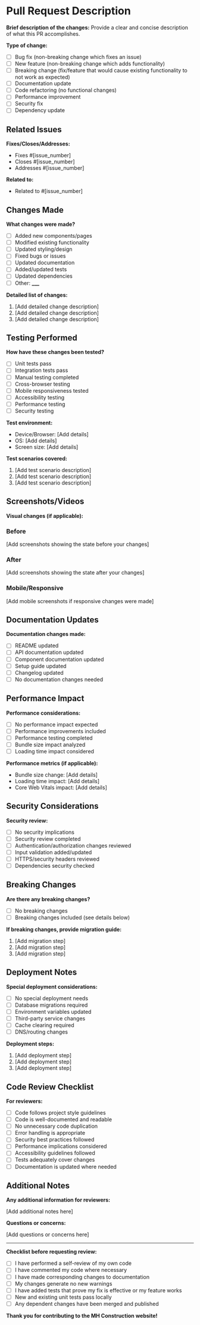 # Pull Request Description

**Brief description of the changes:**
Provide a clear and concise description of what this PR accomplishes.

**Type of change:**

- [ ] Bug fix (non-breaking change which fixes an issue)
- [ ] New feature (non-breaking change which adds functionality)
- [ ] Breaking change (fix/feature that would cause existing functionality to not work as expected)
- [ ] Documentation update
- [ ] Code refactoring (no functional changes)
- [ ] Performance improvement
- [ ] Security fix
- [ ] Dependency update

## Related Issues

**Fixes/Closes/Addresses:**

- Fixes #[issue_number]
- Closes #[issue_number]
- Addresses #[issue_number]

**Related to:**

- Related to #[issue_number]

## Changes Made

**What changes were made?**

- [ ] Added new components/pages
- [ ] Modified existing functionality
- [ ] Updated styling/design
- [ ] Fixed bugs or issues
- [ ] Updated documentation
- [ ] Added/updated tests
- [ ] Updated dependencies
- [ ] Other: ****\_\_\_****

**Detailed list of changes:**

1. [Add detailed change description]
2. [Add detailed change description]
3. [Add detailed change description]

## Testing Performed

**How have these changes been tested?**

- [ ] Unit tests pass
- [ ] Integration tests pass
- [ ] Manual testing completed
- [ ] Cross-browser testing
- [ ] Mobile responsiveness tested
- [ ] Accessibility testing
- [ ] Performance testing
- [ ] Security testing

**Test environment:**

- Device/Browser: [Add details]
- OS: [Add details]
- Screen size: [Add details]

**Test scenarios covered:**

1. [Add test scenario description]
2. [Add test scenario description]
3. [Add test scenario description]

## Screenshots/Videos

**Visual changes (if applicable):**

### Before

[Add screenshots showing the state before your changes]

### After

[Add screenshots showing the state after your changes]

### Mobile/Responsive

[Add mobile screenshots if responsive changes were made]

## Documentation Updates

**Documentation changes made:**

- [ ] README updated
- [ ] API documentation updated
- [ ] Component documentation updated
- [ ] Setup guide updated
- [ ] Changelog updated
- [ ] No documentation changes needed

## Performance Impact

**Performance considerations:**

- [ ] No performance impact expected
- [ ] Performance improvements included
- [ ] Performance testing completed
- [ ] Bundle size impact analyzed
- [ ] Loading time impact considered

**Performance metrics (if applicable):**

- Bundle size change: [Add details]
- Loading time impact: [Add details]
- Core Web Vitals impact: [Add details]

## Security Considerations

**Security review:**

- [ ] No security implications
- [ ] Security review completed
- [ ] Authentication/authorization changes reviewed
- [ ] Input validation added/updated
- [ ] HTTPS/security headers reviewed
- [ ] Dependencies security checked

## Breaking Changes

**Are there any breaking changes?**

- [ ] No breaking changes
- [ ] Breaking changes included (see details below)

**If breaking changes, provide migration guide:**

1. [Add migration step]
2. [Add migration step]
3. [Add migration step]

## Deployment Notes

**Special deployment considerations:**

- [ ] No special deployment needs
- [ ] Database migrations required
- [ ] Environment variables updated
- [ ] Third-party service changes
- [ ] Cache clearing required
- [ ] DNS/routing changes

**Deployment steps:**

1. [Add deployment step]
2. [Add deployment step]
3. [Add deployment step]

## Code Review Checklist

**For reviewers:**

- [ ] Code follows project style guidelines
- [ ] Code is well-documented and readable
- [ ] No unnecessary code duplication
- [ ] Error handling is appropriate
- [ ] Security best practices followed
- [ ] Performance implications considered
- [ ] Accessibility guidelines followed
- [ ] Tests adequately cover changes
- [ ] Documentation is updated where needed

## Additional Notes

**Any additional information for reviewers:**

[Add additional notes here]

**Questions or concerns:**

[Add questions or concerns here]

---

**Checklist before requesting review:**

- [ ] I have performed a self-review of my own code
- [ ] I have commented my code where necessary
- [ ] I have made corresponding changes to documentation
- [ ] My changes generate no new warnings
- [ ] I have added tests that prove my fix is effective or my feature works
- [ ] New and existing unit tests pass locally
- [ ] Any dependent changes have been merged and published

**Thank you for contributing to the MH Construction website!**
